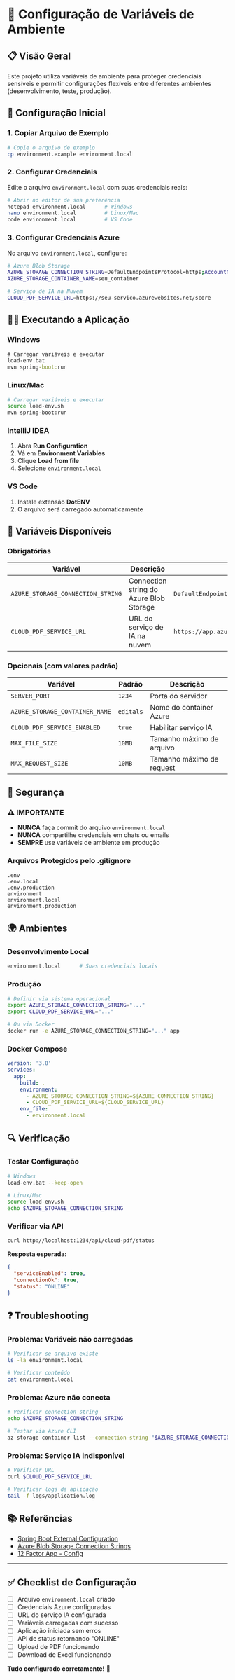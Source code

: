 # 🔧 Configuração de Variáveis de Ambiente

## 📋 Visão Geral

Este projeto utiliza variáveis de ambiente para proteger credenciais sensíveis e permitir configurações flexíveis entre diferentes ambientes (desenvolvimento, teste, produção).

## 🚀 Configuração Inicial

### 1. **Copiar Arquivo de Exemplo**

```bash
# Copie o arquivo de exemplo
cp environment.example environment.local
```

### 2. **Configurar Credenciais**

Edite o arquivo `environment.local` com suas credenciais reais:

```bash
# Abrir no editor de sua preferência
notepad environment.local      # Windows
nano environment.local         # Linux/Mac
code environment.local         # VS Code
```

### 3. **Configurar Credenciais Azure**

No arquivo `environment.local`, configure:

```bash
# Azure Blob Storage
AZURE_STORAGE_CONNECTION_STRING=DefaultEndpointsProtocol=https;AccountName=SEU_ACCOUNT;AccountKey=SUA_KEY;EndpointSuffix=core.windows.net
AZURE_STORAGE_CONTAINER_NAME=seu_container

# Serviço de IA na Nuvem
CLOUD_PDF_SERVICE_URL=https://seu-servico.azurewebsites.net/score
```

## 🏃‍♂️ Executando a Aplicação

### **Windows**

```cmd
# Carregar variáveis e executar
load-env.bat
mvn spring-boot:run
```

### **Linux/Mac**

```bash
# Carregar variáveis e executar
source load-env.sh
mvn spring-boot:run
```

### **IntelliJ IDEA**

1. Abra **Run Configuration**
2. Vá em **Environment Variables**
3. Clique **Load from file**
4. Selecione `environment.local`

### **VS Code**

1. Instale extensão **DotENV**
2. O arquivo será carregado automaticamente

## 🔐 Variáveis Disponíveis

### **Obrigatórias**

| Variável | Descrição | Exemplo |
|----------|-----------|---------|
| `AZURE_STORAGE_CONNECTION_STRING` | Connection string do Azure Blob Storage | `DefaultEndpointsProtocol=https;AccountName=...` |
| `CLOUD_PDF_SERVICE_URL` | URL do serviço de IA na nuvem | `https://app.azurewebsites.net/score` |

### **Opcionais (com valores padrão)**

| Variável | Padrão | Descrição |
|----------|--------|-----------|
| `SERVER_PORT` | `1234` | Porta do servidor |
| `AZURE_STORAGE_CONTAINER_NAME` | `editals` | Nome do container Azure |
| `CLOUD_PDF_SERVICE_ENABLED` | `true` | Habilitar serviço IA |
| `MAX_FILE_SIZE` | `10MB` | Tamanho máximo de arquivo |
| `MAX_REQUEST_SIZE` | `10MB` | Tamanho máximo de request |

## 🚨 Segurança

### **⚠️ IMPORTANTE**

- **NUNCA** faça commit do arquivo `environment.local`
- **NUNCA** compartilhe credenciais em chats ou emails
- **SEMPRE** use variáveis de ambiente em produção

### **Arquivos Protegidos pelo .gitignore**

```
.env
.env.local
.env.production
environment
environment.local
environment.production
```

## 🌍 Ambientes

### **Desenvolvimento Local**
```bash
environment.local      # Suas credenciais locais
```

### **Produção**
```bash
# Definir via sistema operacional
export AZURE_STORAGE_CONNECTION_STRING="..."
export CLOUD_PDF_SERVICE_URL="..."

# Ou via Docker
docker run -e AZURE_STORAGE_CONNECTION_STRING="..." app
```

### **Docker Compose**
```yaml
version: '3.8'
services:
  app:
    build: .
    environment:
      - AZURE_STORAGE_CONNECTION_STRING=${AZURE_CONNECTION_STRING}
      - CLOUD_PDF_SERVICE_URL=${CLOUD_SERVICE_URL}
    env_file:
      - environment.local
```

## 🔍 Verificação

### **Testar Configuração**

```bash
# Windows
load-env.bat --keep-open

# Linux/Mac
source load-env.sh
echo $AZURE_STORAGE_CONNECTION_STRING
```

### **Verificar via API**

```bash
curl http://localhost:1234/api/cloud-pdf/status
```

**Resposta esperada:**
```json
{
  "serviceEnabled": true,
  "connectionOk": true,
  "status": "ONLINE"
}
```

## ❓ Troubleshooting

### **Problema: Variáveis não carregadas**

```bash
# Verificar se arquivo existe
ls -la environment.local

# Verificar conteúdo
cat environment.local
```

### **Problema: Azure não conecta**

```bash
# Verificar connection string
echo $AZURE_STORAGE_CONNECTION_STRING

# Testar via Azure CLI
az storage container list --connection-string "$AZURE_STORAGE_CONNECTION_STRING"
```

### **Problema: Serviço IA indisponível**

```bash
# Verificar URL
curl $CLOUD_PDF_SERVICE_URL

# Verificar logs da aplicação
tail -f logs/application.log
```

## 📚 Referências

- [Spring Boot External Configuration](https://docs.spring.io/spring-boot/docs/current/reference/html/features.html#features.external-config)
- [Azure Blob Storage Connection Strings](https://docs.microsoft.com/en-us/azure/storage/common/storage-configure-connection-string)
- [12 Factor App - Config](https://12factor.net/config)

---

## ✅ Checklist de Configuração

- [ ] Arquivo `environment.local` criado
- [ ] Credenciais Azure configuradas
- [ ] URL do serviço IA configurada
- [ ] Variáveis carregadas com sucesso
- [ ] Aplicação iniciada sem erros
- [ ] API de status retornando "ONLINE"
- [ ] Upload de PDF funcionando
- [ ] Download de Excel funcionando

**Tudo configurado corretamente!** 🎉 